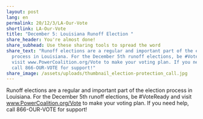 ```yaml
---
layout: post
lang: en
permalink: 20/12/3/LA-Our-Vote
shortlink: LA-Our-Vote
title: "December 5: Louisiana Runoff Election "
share_header: You're almost done!
share_subhead: Use these sharing tools to spread the word
share_text: "Runoff elections are a regular and important part of the election
  process in Louisiana. For the December 5th runoff elections, be #VoteReady and
  visit www.PowerCoalition.org/Vote to make your voting plan. If you need help,
  call 866-OUR-VOTE for support!"
share_image: /assets/uploads/thumbnail_election-protection_call.jpg
---
```

<!--StartFragment-->

Runoff elections are a regular and important part of the election process in Louisiana. For the December 5th runoff elections, be #VoteReady and visit www.PowerCoalition.org/Vote to make your voting plan. If you need help, call 866-OUR-VOTE for support! 

<!--EndFragment-->